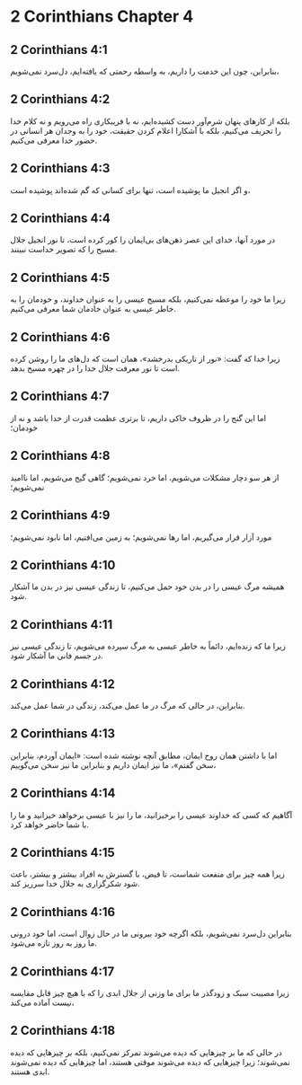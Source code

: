 # 2 Corinthians Chapter 4

## 2 Corinthians 4:1

بنابراین، چون این خدمت را داریم، به واسطه رحمتی که یافته‌ایم، دل‌سرد نمی‌شویم،

## 2 Corinthians 4:2

بلکه از کارهای پنهان شرم‌آور دست کشیده‌ایم، نه با فریبکاری راه می‌رویم و نه کلام خدا را تحریف می‌کنیم، بلکه با آشکارا اعلام کردن حقیقت، خود را به وجدان هر انسانی در حضور خدا معرفی می‌کنیم.

## 2 Corinthians 4:3

و اگر انجیل ما پوشیده است، تنها برای کسانی که گم شده‌اند پوشیده است،

## 2 Corinthians 4:4

در مورد آنها، خدای این عصر ذهن‌های بی‌ایمان را کور کرده است، تا نور انجیل جلال مسیح را که تصویر خداست نبینند.

## 2 Corinthians 4:5

زیرا ما خود را موعظه نمی‌کنیم، بلکه مسیح عیسی را به عنوان خداوند، و خودمان را به خاطر عیسی به عنوان خادمان شما معرفی می‌کنیم.

## 2 Corinthians 4:6

زیرا خدا که گفت: «نور از تاریکی بدرخشد»، همان است که دل‌های ما را روشن کرده است تا نور معرفت جلال خدا را در چهره مسیح بدهد.

## 2 Corinthians 4:7

اما این گنج را در ظروف خاکی داریم، تا برتری عظمت قدرت از خدا باشد و نه از خودمان؛

## 2 Corinthians 4:8

از هر سو دچار مشکلات می‌شویم، اما خرد نمی‌شویم؛ گاهی گیج می‌شویم، اما ناامید نمی‌شویم؛

## 2 Corinthians 4:9

مورد آزار قرار می‌گیریم، اما رها نمی‌شویم؛ به زمین می‌افتیم، اما نابود نمی‌شویم؛

## 2 Corinthians 4:10

همیشه مرگ عیسی را در بدن خود حمل می‌کنیم، تا زندگی عیسی نیز در بدن ما آشکار شود.

## 2 Corinthians 4:11

زیرا ما که زنده‌ایم، دائماً به خاطر عیسی به مرگ سپرده می‌شویم، تا زندگی عیسی نیز در جسم فانی ما آشکار شود.

## 2 Corinthians 4:12

بنابراین، در حالی که مرگ در ما عمل می‌کند، زندگی در شما عمل می‌کند.

## 2 Corinthians 4:13

اما با داشتن همان روح ایمان، مطابق آنچه نوشته شده است: «ایمان آوردم، بنابراین سخن گفتم»، ما نیز ایمان داریم و بنابراین ما نیز سخن می‌گوییم،

## 2 Corinthians 4:14

آگاهیم که کسی که خداوند عیسی را برخیزانید، ما را نیز با عیسی برخواهد خیزانید و ما را با شما حاضر خواهد کرد.

## 2 Corinthians 4:15

زیرا همه چیز برای منفعت شماست، تا فیض، با گسترش به افراد بیشتر و بیشتر، باعث شود شکرگزاری به جلال خدا سرریز کند.

## 2 Corinthians 4:16

بنابراین دل‌سرد نمی‌شویم، بلکه اگرچه خود بیرونی ما در حال زوال است، اما خود درونی ما روز به روز تازه می‌شود.

## 2 Corinthians 4:17

زیرا مصیبت سبک و زودگذر ما برای ما وزنی از جلال ابدی را که با هیچ چیز قابل مقایسه نیست آماده می‌کند،

## 2 Corinthians 4:18

در حالی که ما بر چیزهایی که دیده می‌شوند تمرکز نمی‌کنیم، بلکه بر چیزهایی که دیده نمی‌شوند؛ زیرا چیزهایی که دیده می‌شوند موقتی هستند، اما چیزهایی که دیده نمی‌شوند ابدی هستند.
